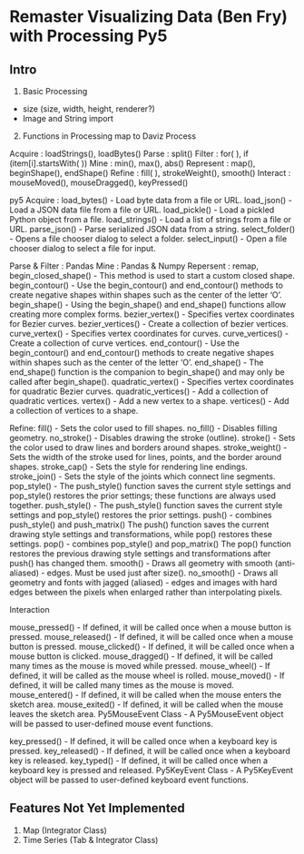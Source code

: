 # Remaster Visualizing Data (Ben Fry) with Processing Py5  

## Intro

1. Basic Processing
- size (size, width, height, renderer?)
- Image and String import

2. Functions in Processing map to Daviz Process

Acquire : loadStrings(), loadBytes()
Parse : split()
Filter : for( ), if (item[i].startsWith( ))
Mine : min(), max(), abs()
Represent : map(), beginShape(), endShape()
Refine : fill( ), strokeWeight(), smooth()
Interact : mouseMoved(), mouseDragged(), keyPressed()

py5
Acquire : 
load_bytes() - Load byte data from a file or URL.
load_json() - Load a JSON data file from a file or URL.
load_pickle() - Load a pickled Python object from a file.
load_strings() - Load a list of strings from a file or URL.
parse_json() - Parse serialized JSON data from a string.
select_folder() - Opens a file chooser dialog to select a folder.
select_input() - Open a file chooser dialog to select a file for input.

Parse & Filter : Pandas
Mine : Pandas & Numpy
Repersent : remap, 
begin_closed_shape() - This method is used to start a custom closed shape.
begin_contour() - Use the begin_contour() and end_contour() methods to create negative shapes within shapes such as the center of the letter ‘O’.
begin_shape() - Using the begin_shape() and end_shape() functions allow creating more complex forms.
bezier_vertex() - Specifies vertex coordinates for Bezier curves.
bezier_vertices() - Create a collection of bezier vertices.
curve_vertex() - Specifies vertex coordinates for curves.
curve_vertices() - Create a collection of curve vertices.
end_contour() - Use the begin_contour() and end_contour() methods to create negative shapes within shapes such as the center of the letter ‘O’.
end_shape() - The end_shape() function is the companion to begin_shape() and may only be called after begin_shape().
quadratic_vertex() - Specifies vertex coordinates for quadratic Bezier curves.
quadratic_vertices() - Add a collection of quadratic vertices.
vertex() - Add a new vertex to a shape.
vertices() - Add a collection of vertices to a shape.

Refine:
fill() - Sets the color used to fill shapes.
no_fill() - Disables filling geometry.
no_stroke() - Disables drawing the stroke (outline).
stroke() - Sets the color used to draw lines and borders around shapes.
stroke_weight() - Sets the width of the stroke used for lines, points, and the border around shapes.
stroke_cap() - Sets the style for rendering line endings.
stroke_join() - Sets the style of the joints which connect line segments.
pop_style() - The push_style() function saves the current style settings and pop_style() restores the prior settings; these functions are always used together.
push_style() - The push_style() function saves the current style settings and pop_style() restores the prior settings.
push() - combines push_style() and push_matrix() The push() function saves the current drawing style settings and transformations, while pop() restores these settings.
pop() - combines pop_style() and pop_matrix() The pop() function restores the previous drawing style settings and transformations after push() has changed them.
smooth() - Draws all geometry with smooth (anti-aliased) - edges. Must be used just after size().
no_smooth() - Draws all geometry and fonts with jagged (aliased) - edges and images with hard edges between the pixels when enlarged rather than interpolating pixels.

Interaction

mouse_pressed() - If defined, it will be called once when a mouse button is pressed.
mouse_released() - If defined, it will be called once when a mouse button is pressed.
mouse_clicked() - If defined, it will be called once when a mouse button is clicked.
mouse_dragged() - If defined, it will be called many times as the mouse is moved while pressed.
mouse_wheel() - If defined, it will be called as the mouse wheel is rolled.
mouse_moved() - If defined, it will be called many times as the mouse is moved.
mouse_entered() - If defined, it will be called when the mouse enters the sketch area.
mouse_exited() - If defined, it will be called when the mouse leaves the sketch area.
Py5MouseEvent Class - A Py5MouseEvent object will be passed to user-defined mouse event functions.

key_pressed() - If defined, it will be called once when a keyboard key is pressed.
key_released() - If defined, it will be called once when a keyboard key is released.
key_typed() - If defined, it will be called once when a keyboard key is pressed and released.
Py5KeyEvent Class - A Py5KeyEvent object will be passed to user-defined keyboard event functions.

## Features Not Yet Implemented

1. Map (Integrator Class)
2. Time Series (Tab & Integrator Class)